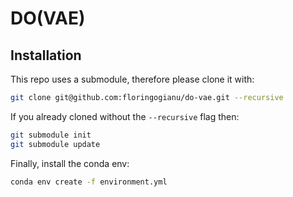 # DO(VAE)

## Installation

This repo uses a submodule, therefore please clone it with:

```sh
git clone git@github.com:floringogianu/do-vae.git --recursive
```

If you already cloned without the `--recursive` flag then:

```sh
git submodule init
git submodule update
```

Finally, install the conda env:

```sh
conda env create -f environment.yml
```